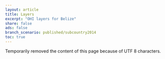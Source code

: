 ```yaml
---
layout: article
title: Layers
excerpt: "OHI layers for Belize"
share: false
ads: false
branch_scenario: published/subcountry2014
toc: true
---
```


Temporarily removed the content of this page because of UTF 8 characters.
